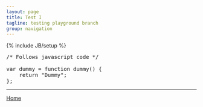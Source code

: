 ```yaml
---
layout: page
title: Test I
tagline: testing playground branch
group: navigation
---
```

{% include JB/setup %}

<pre>
/* Follows javascript code */

var dummy = function dummy() {
    return "Dummy";
};
</pre>

<hr/>

[Home](/)
